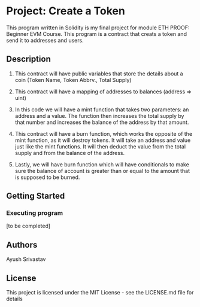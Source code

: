# Project: Create a Token
This program written in Solidity is my final project for module ETH PROOF: Beginner EVM Course.
This program is a contract that creats a token and send it to addresses and users.

## Description
1. This contract will have public variables that store the details about a coin (Token Name, Token Abbrv., Total Supply)

2. This contract will have a mapping of addresses to balances (address => uint)
   
3. In this code we will have a mint function that takes two parameters: an address and a value. The function then increases the
total supply by that number and increases the balance of the address by that amount.

4. This contract will have a burn function, which works the opposite of the mint function, as it will destroy tokens. It will take an address
and value just like the mint functions. It will then deduct the value from the total supply and from the balance of the address.

5. Lastly, we will have burn function which will have conditionals to make sure the balance of account is greater than or equal to
the amount that is supposed to be burned.

## Getting Started

### Executing program

[to be completed]

## Authors

Ayush Srivastav  

## License

This project is licensed under the MIT License - see the LICENSE.md file for details
